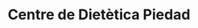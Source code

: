 ---
title: "Centre de Dietètica Piedad"
url: /santa-coloma-de-gramenet/centre-de-dietetica-piedad/
shop: herbolario
---